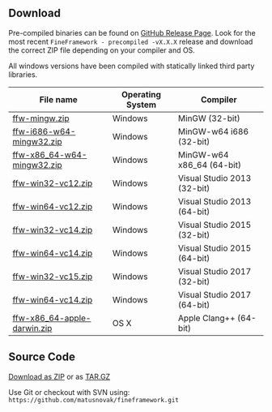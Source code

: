 Download
--------

Pre-compiled binaries can be found on [GitHub Release Page](https://github.com/matusnovak/fineframework/releases). Look for the most recent `FineFramework - precompiled -vX.X.X` release and download the correct ZIP file depending on your compiler and OS.

All windows versions have been compiled with statically linked third party libraries. 

| File name | Operating System | Compiler |
|-----------|------------------|----------|
| [ffw-mingw.zip](https://github.com/matusnovak/fineframework/releases/download/v0.2.8/ffw-mingw.zip)                             | Windows  | MinGW (32-bit)              |
| [ffw-i686-w64-mingw32.zip](https://github.com/matusnovak/fineframework/releases/download/v0.2.8/ffw-i686-w64-mingw32.zip)       | Windows  | MinGW-w64 i686 (32-bit)     |
| [ffw-x86_64-w64-mingw32.zip](https://github.com/matusnovak/fineframework/releases/download/v0.2.8/ffw-x86_64-w64-mingw32.zip)   | Windows  | MinGW-w64 x86_64 (64-bit)   |
| [ffw-win32-vc12.zip](https://github.com/matusnovak/fineframework/releases/download/v0.2.8/ffw-win32-vc12.zip)                   | Windows  | Visual Studio 2013 (32-bit) |
| [ffw-win64-vc12.zip](https://github.com/matusnovak/fineframework/releases/download/v0.2.8/ffw-win64-vc12.zip)                   | Windows  | Visual Studio 2013 (64-bit) |
| [ffw-win32-vc14.zip](https://github.com/matusnovak/fineframework/releases/download/v0.2.8/ffw-win32-vc14.zip)                   | Windows  | Visual Studio 2015 (32-bit) |
| [ffw-win64-vc14.zip](https://github.com/matusnovak/fineframework/releases/download/v0.2.8/ffw-win64-vc14.zip)                   | Windows  | Visual Studio 2015 (64-bit) |
| [ffw-win32-vc15.zip](https://github.com/matusnovak/fineframework/releases/download/v0.2.8/ffw-win32-vc15.zip)                   | Windows  | Visual Studio 2017 (32-bit) |
| [ffw-win64-vc14.zip](https://github.com/matusnovak/fineframework/releases/download/v0.2.8/ffw-win64-vc15.zip)                   | Windows  | Visual Studio 2017 (64-bit) |
| [ffw-x86_64-apple-darwin.zip](https://github.com/matusnovak/fineframework/releases/download/v0.2.8/ffw-x86_64-apple-darwin.zip) | OS X     | Apple Clang++ (64-bit)      |

Source Code
-----------

[Download as ZIP](https://github.com/matusnovak/fineframework/archive/master.zip) or as [TAR.GZ](https://github.com/matusnovak/fineframework/archive/master.tar.gz)

Use Git or checkout with SVN using: `https://github.com/matusnovak/fineframework.git`
